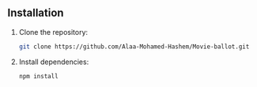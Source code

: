 ## Installation

1. Clone the repository:

   ```bash
   git clone https://github.com/Alaa-Mohamed-Hashem/Movie-ballot.git

1. Install dependencies:

   ```bash
   npm install
